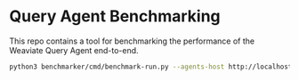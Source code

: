 # Query Agent Benchmarking

This repo contains a tool for benchmarking the performance of the Weaviate Query Agent end-to-end.

```bash
python3 benchmarker/cmd/benchmark-run.py --agents-host http://localhost:8000 --num-samples 20
```
